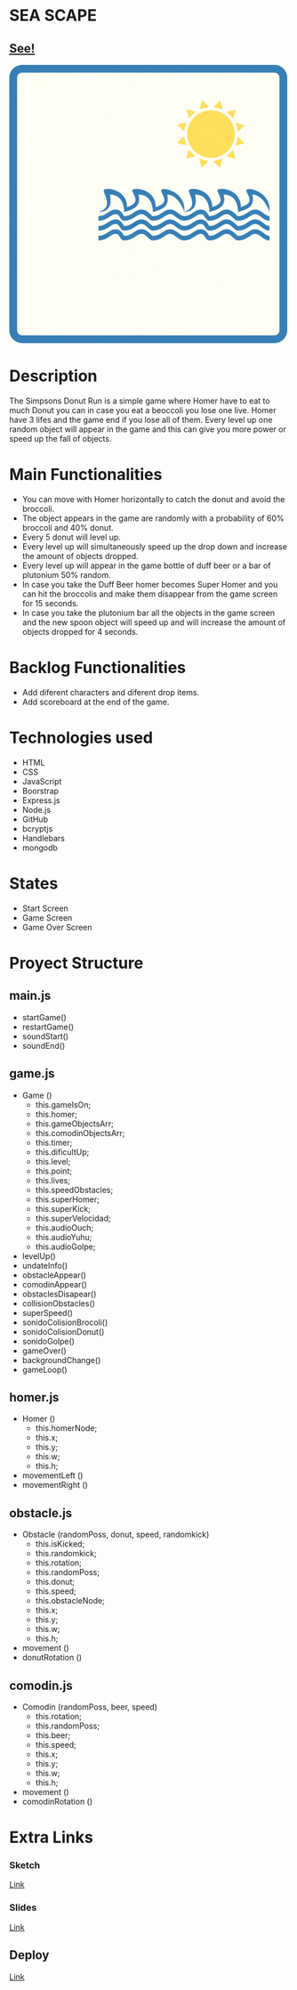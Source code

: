 # SEA SCAPE

## [See!](https://seascape.adaptable.app)

![Game Logo](./public/images/sea-scape-logo.gif)

# Description

The Simpsons Donut Run is a simple game where Homer have to eat to much Donut you can in case you eat a beoccoli you lose one live. Homer have 3 lifes and the game end if you lose all of them. Every level up one random object will appear in the game and this can give you more power or speed up the fall of objects.

# Main Functionalities

- You can move with Homer horizontally to catch the donut and avoid the broccoli.
- The object appears in the game are randomly with a probability of 60% broccoli and 40% donut.
- Every 5 donut will level up.
- Every level up will simultaneously speed up the drop down and increase the amount of objects dropped.
- Every level up will appear in the game bottle of duff beer or a bar of plutonium 50% random.
- In case you take the Duff Beer homer becomes Super Homer and you can hit the broccolis and make them disappear from the game screen for 15 seconds.
- In case you take the plutonium bar all the objects in the game screen and the new spoon object will speed up and will increase the amount of objects dropped for 4 seconds.

# Backlog Functionalities

- Add diferent characters and diferent drop items.
- Add scoreboard at the end of the game.

# Technologies used

- HTML
- CSS
- JavaScript
- Boorstrap
- Express.js
- Node.js
- GitHub
- bcryptjs
- Handlebars
- mongodb

# States

- Start Screen
- Game Screen
- Game Over Screen

# Proyect Structure

## main.js

- startGame()
- restartGame()
- soundStart()
- soundEnd()

## game.js

- Game ()
  - this.gameIsOn;
  - this.homer;
  - this.gameObjectsArr;
  - this.comodinObjectsArr;
  - this.timer;
  - this.dificultUp;
  - this.level;
  - this.point;
  - this.lives;
  - this.speedObstacles;
  - this.superHomer;
  - this.superKick;
  - this.superVelocidad;
  - this.audioOuch;
  - this.audioYuhu;
  - this.audioGolpe;
- levelUp()
- undateInfo()
- obstacleAppear()
- comodinAppear()
- obstaclesDisapear()
- collisionObstacles()
- superSpeed()
- sonidoColisionBrocoli()
- sonidoColisionDonut()
- sonidoGolpe()
- gameOver()
- backgroundChange()
- gameLoop()

## homer.js

- Homer ()
  - this.homerNode;
  - this.x;
  - this.y;
  - this.w;
  - this.h;
- movementLeft ()
- movementRight ()

## obstacle.js

- Obstacle (randomPoss, donut, speed, randomkick)
  - this.isKicked;
  - this.randomkick;
  - this.rotation;
  - this.randomPoss;
  - this.donut;
  - this.speed;
  - this.obstacleNode;
  - this.x;
  - this.y;
  - this.w;
  - this.h;
- movement ()
- donutRotation ()

## comodin.js

- Comodin (randomPoss, beer, speed)
  - this.rotation;
  - this.randomPoss;
  - this.beer;
  - this.speed;
  - this.x;
  - this.y;
  - this.w;
  - this.h;
- movement ()
- comodinRotation ()

# Extra Links

### Sketch

[Link](https://excalidraw.com/#room=7a5a6f82b2f6f52d18bf,3uYNMui4c3tG9ABnmBKrSQ)

### Slides

[Link](https://docs.google.com/presentation/d/1DV2NBOsRPl-l1SD8mUNlPoukO9pK0_5_mHdi_haPn9o/edit?usp=sharing)

## Deploy

[Link](https://dsanchezva.github.io/the-simpsons-donut-run/)
